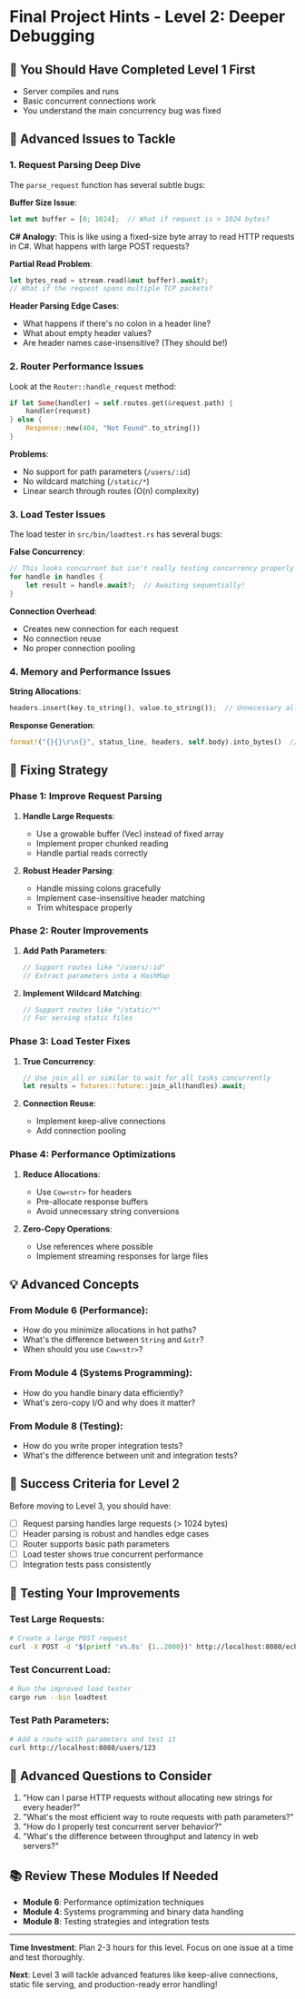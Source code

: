 # Final Project Hints - Level 2: Deeper Debugging

## 🎯 You Should Have Completed Level 1 First
- Server compiles and runs
- Basic concurrent connections work
- You understand the main concurrency bug was fixed

## 🔧 Advanced Issues to Tackle

### 1. **Request Parsing Deep Dive**

The `parse_request` function has several subtle bugs:

**Buffer Size Issue**:
```rust
let mut buffer = [0; 1024];  // What if request is > 1024 bytes?
```
**C# Analogy**: This is like using a fixed-size byte array to read HTTP requests in C#. What happens with large POST requests?

**Partial Read Problem**:
```rust
let bytes_read = stream.read(&mut buffer).await?;
// What if the request spans multiple TCP packets?
```

**Header Parsing Edge Cases**:
- What happens if there's no colon in a header line?
- What about empty header values?
- Are header names case-insensitive? (They should be!)

### 2. **Router Performance Issues**

Look at the `Router::handle_request` method:
```rust
if let Some(handler) = self.routes.get(&request.path) {
    handler(request)
} else {
    Response::new(404, "Not Found".to_string())
}
```

**Problems**:
- No support for path parameters (`/users/:id`)
- No wildcard matching (`/static/*`)
- Linear search through routes (O(n) complexity)

### 3. **Load Tester Issues**

The load tester in `src/bin/loadtest.rs` has several bugs:

**False Concurrency**:
```rust
// This looks concurrent but isn't really testing concurrency properly
for handle in handles {
    let result = handle.await?;  // Awaiting sequentially!
}
```

**Connection Overhead**:
- Creates new connection for each request
- No connection reuse
- No proper connection pooling

### 4. **Memory and Performance Issues**

**String Allocations**:
```rust
headers.insert(key.to_string(), value.to_string());  // Unnecessary allocations
```

**Response Generation**:
```rust
format!("{}{}\r\n{}", status_line, headers, self.body).into_bytes()  // Multiple allocations
```

## 🚀 Fixing Strategy

### Phase 1: Improve Request Parsing

1. **Handle Large Requests**:
   - Use a growable buffer (Vec<u8>) instead of fixed array
   - Implement proper chunked reading
   - Handle partial reads correctly

2. **Robust Header Parsing**:
   - Handle missing colons gracefully
   - Implement case-insensitive header matching
   - Trim whitespace properly

### Phase 2: Router Improvements

1. **Add Path Parameters**:
   ```rust
   // Support routes like "/users/:id"
   // Extract parameters into a HashMap
   ```

2. **Implement Wildcard Matching**:
   ```rust
   // Support routes like "/static/*"
   // For serving static files
   ```

### Phase 3: Load Tester Fixes

1. **True Concurrency**:
   ```rust
   // Use join_all or similar to wait for all tasks concurrently
   let results = futures::future::join_all(handles).await;
   ```

2. **Connection Reuse**:
   - Implement keep-alive connections
   - Add connection pooling

### Phase 4: Performance Optimizations

1. **Reduce Allocations**:
   - Use `Cow<str>` for headers
   - Pre-allocate response buffers
   - Avoid unnecessary string conversions

2. **Zero-Copy Operations**:
   - Use references where possible
   - Implement streaming responses for large files

## 💡 Advanced Concepts

### From Module 6 (Performance):
- How do you minimize allocations in hot paths?
- What's the difference between `String` and `&str`?
- When should you use `Cow<str>`?

### From Module 4 (Systems Programming):
- How do you handle binary data efficiently?
- What's zero-copy I/O and why does it matter?

### From Module 8 (Testing):
- How do you write proper integration tests?
- What's the difference between unit and integration tests?

## 🎯 Success Criteria for Level 2

Before moving to Level 3, you should have:
- [ ] Request parsing handles large requests (> 1024 bytes)
- [ ] Header parsing is robust and handles edge cases
- [ ] Router supports basic path parameters
- [ ] Load tester shows true concurrent performance
- [ ] Integration tests pass consistently

## 🧪 Testing Your Improvements

### Test Large Requests:
```bash
# Create a large POST request
curl -X POST -d "$(printf 'x%.0s' {1..2000})" http://localhost:8080/echo
```

### Test Concurrent Load:
```bash
# Run the improved load tester
cargo run --bin loadtest
```

### Test Path Parameters:
```bash
# Add a route with parameters and test it
curl http://localhost:8080/users/123
```

## 🤔 Advanced Questions to Consider

1. "How can I parse HTTP requests without allocating new strings for every header?"
2. "What's the most efficient way to route requests with path parameters?"
3. "How do I properly test concurrent server behavior?"
4. "What's the difference between throughput and latency in web servers?"

## 📚 Review These Modules If Needed

- **Module 6**: Performance optimization techniques
- **Module 4**: Systems programming and binary data handling
- **Module 8**: Testing strategies and integration tests

---

**Time Investment**: Plan 2-3 hours for this level. Focus on one issue at a time and test thoroughly.

**Next**: Level 3 will tackle advanced features like keep-alive connections, static file serving, and production-ready error handling!